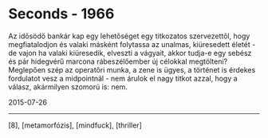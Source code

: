 # Seconds - 1966

Az idősödő bankár kap egy lehetőséget egy titkozatos szervezettől, hogy megfiatalodjon és valaki másként folytassa az unalmas, kiüresedett életét - de vajon ha valaki kiüresedik, elveszti a vágyait, akkor tudja-e egy sebész és pár hidegvérű marcona rábeszélőember új célokkal megtölteni? Meglepően szép az operatőri munka, a zene is ügyes, a történet is érdekes fordulatot vesz a midpointnál - nem árulok el nagy titkot azzal, hogy a válasz, akármilyen szomorú is: nem.

2015-07-26 

----

[8], [metamorfózis], [mindfuck], [thriller]